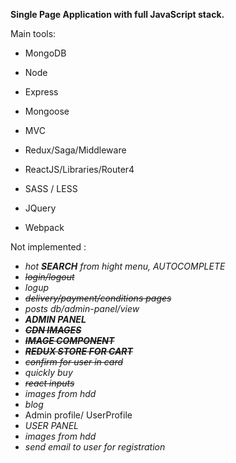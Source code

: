 **Single Page Application with full JavaScript stack.** 

Main tools:

- MongoDB
- Node
- Express
- Mongoose
- MVC
- Redux/Saga/Middleware
- ReactJS/Libraries/Router4
- SASS / LESS
- JQuery

- Webpack



Not implemented :

- _hot **SEARCH** from hight menu, AUTOCOMPLETE_
- _~~login/logout~~_
- _logup_
- _~~delivery/payment/conditions pages~~_
- _posts db/admin-panel/view_
- _**ADMIN PANEL**_
- _**~~CDN IMAGES~~**_
- _**~~IMAGE COMPONENT~~**_
- _**~~REDUX STORE FOR CART~~**_
- _~~confirm for user in card~~_
- _quickly buy_
- _~~react inputs~~_
- _images from hdd_
- _blog_
- Admin profile/ UserProfile
- _USER PANEL_
- _images from hdd_
- _send email to user for registration_
